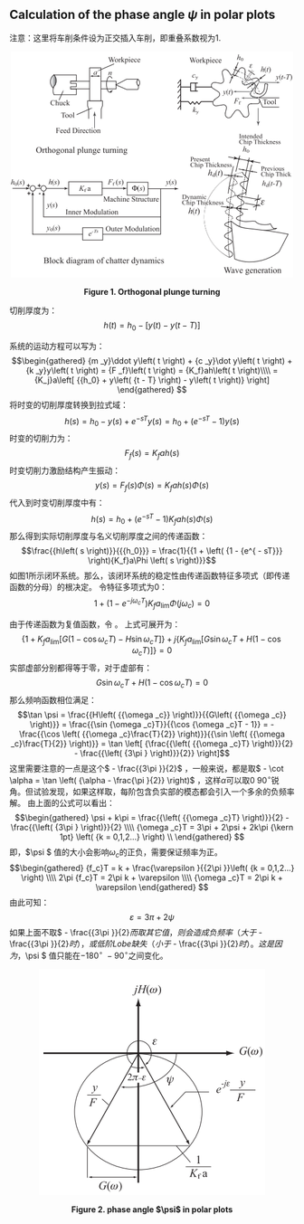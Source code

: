 ## Calculation of the phase angle $\psi$ in polar plots

注意：这里将车削条件设为正交插入车削，即重叠系数视为$1$.

<div align = "center">

<img src = "Orthogonal plunge turning.png"  width = "500" height = "400" alt = "Orthogonal plunge turning" title = "Orthogonal plunge turning">

</div>

<p align = "center"><b>Figure 1.  Orthogonal plunge turning</b> </p>

切削厚度为：
$$h\left( t \right) = {h _0} - \left[ {y\left( t \right) - y\left( {t - T} \right)} \right]$$

系统的运动方程可以写为：
$$\begin{gathered}
  {m _y}\ddot y\left( t \right) + {c _y}\dot y\left( t \right) + {k _y}y\left( t \right) = {F _f}\left( t \right) = {K_f}ah\left( t \right)\\\\
   = {K_j}a\left[ {{h_0} + y\left( {t - T} \right) - y\left( t \right)} \right]
\end{gathered} $$
将时变的切削厚度转换到拉式域：
$$h\left( s \right) = {h_0} - y\left( s \right) + {e^{ - sT}}y\left( s \right) = {h_0} + \left( {{e^{ - sT}} - 1} \right)y\left( s \right)$$
时变的切削力为：
$${F_f}\left( s \right) = {K_f}ah\left( s \right)$$
时变切削力激励结构产生振动：
$$y\left( s \right) = {F _f}\left( s \right)\Phi \left( s \right) = {K _f}ah\left( s \right)\Phi \left( s \right)$$
代入到时变切削厚度中有：
$$h\left( s \right) = {h _0} + \left( {{e^{ - sT}} - 1} \right){K _f}ah\left( s \right)\Phi \left( s \right)$$
那么得到实际切削厚度与名义切削厚度之间的传递函数：
$$\frac{{h\left( s \right)}}{{{h_0}}} = \frac{1}{{1 + \left( {1 - {e^{ - sT}}} \right){K_f}a\Phi \left( s \right)}}$$
如图$1$所示闭环系统。那么，该闭环系统的稳定性由传递函数特征多项式（即传递函数的分母）的根决定。
令特征多项式为$0$：
$$1 + \left( {1 - {e^{ - j{\omega _c}T}}} \right){K _f}{a_{\lim }}\Phi \left( {j{\omega _c}} \right) = 0$$

由于传递函数为复值函数，令  。
上式可展开为：
$$\left\{ {1 + {K _f}{a _{\lim }}\left[ {G\left( {1 - \cos {\omega _c}T} \right) - H\sin {\omega _c}T} \right]} \right\} + j\left\{ {{K _f}{a _{\lim }}\left[ {G\sin {\omega _c}T + H\left( {1 - \cos {\omega _c}T} \right)} \right]} \right\} = 0$$
实部虚部分别都得等于零，对于虚部有：
$$G\sin {\omega _c}T + H\left( {1 - \cos {\omega _c}T} \right) = 0$$
那么频响函数相位满足：
$$\tan \psi  = \frac{{H\left( {{\omega _c}} \right)}}{{G\left( {{\omega _c}} \right)}} = \frac{{\sin {\omega _c}T}}{{\cos {\omega _c}T - 1}} =  - \frac{{\cos \left( {{\omega _c}\frac{T}{2}} \right)}}{{\sin \left( {{\omega _c}\frac{T}{2}} \right)}} = \tan \left[ {\frac{{\left( {{\omega _c}T} \right)}}{2} - \frac{{\left( {3\pi } \right)}}{2}} \right]$$
这里需要注意的一点是这个$ - \frac{{3\pi }}{2}$ ，一般来说，都是取$ - \cot \alpha  = \tan \left( {\alpha  - \frac{\pi }{2}} \right)$ ，这样$\alpha$可以取$0~90^\circ$锐角。但试验发现，如果这样取，每阶包含负实部的模态都会引入一个多余的负频率解。
由上面的公式可以看出：
$$\begin{gathered}
  \psi  + k\pi  = \frac{{\left( {{\omega _c}T} \right)}}{2} - \frac{{\left( {3\pi } \right)}}{2}  \\\\
  {\omega _c}T = 3\pi  + 2\psi  + 2k\pi {\kern 1pt} \left( {k = 0,1,2...} \right)  \\
\end{gathered} $$
即，$\psi $  值的大小会影响${\omega _c}$的正负，需要保证频率为正。
$$\begin{gathered}
  {f_c}T = k + \frac{\varepsilon }{{2\pi }}\left( {k = 0,1,2...} \right) \\\\
  2\pi {f_c}T = 2\pi k + \varepsilon  \\\\
  {\omega _c}T = 2\pi k + \varepsilon
\end{gathered} $$
由此可知：
$$\varepsilon  = 3\pi  + 2\psi $$
如果上面不取$ - \frac{{3\pi }}{2}$而取其它值，则会造成负频率（大于$ - \frac{{3\pi }}{2}$时），或低阶Lobe缺失（小于$ - \frac{{3\pi }}{2}$时）。
这是因为，$\psi $  值只能在$-180^{\circ} ~-90^\circ$之间变化。

<div align = "center">

<img src = "Polar Plots.png"  width = "400" height = "400" alt = "phase angle $\psi$ in polar plots" title = "phase angle $\psi$ in polar plots">

</div>

<p align = "center"><b>Figure 2.  phase angle $\psi$ in polar plots</b> </p>




